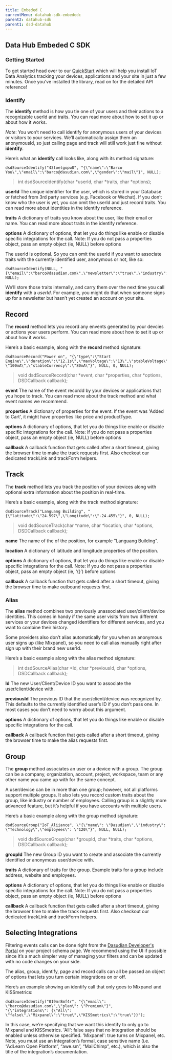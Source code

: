 ```yaml
---
title: Embeded C
currentMenu: datahub-sdk-embededc
parent2: datahub-sdk
parent1: dsd-datahub
---
```


## Data Hub Embeded C SDK

### Getting Started

To get started head over to our [QuickStart](/quickstart.html) which will help you install IoT Data Analytics tracking your devices, applications and your site in just a few minutes. Once you’ve installed the library, read on for the detailed API reference!

### Identify

The **identify** method is how you tie one of your users and their actions to a recognizable userId and traits. You can read more about how to set it up or about how it works.

*Note*: You won’t need to call identify for anonymous users of your devices or  visitors to your services. We’ll automatically assign them an anonymousId, so just calling page and track will still work just fine without **identify**.

Here’s what an **identify** call looks like, along with its method signature:

```
dsdSourceIdentify("43loelgopw8", "{\"name\":\"Barco You\",\"email\":\"barco@dasudian.com\",\"gender\":\"mail\"}", NULL);
```
> int dsdSourceIdentify(char *userId, char *traits, char *options);


**userId**
The unique identifier for the user, which is stored in your Database or fetched from 3rd party services (e.g. Facebook or Wechat). If you don’t know who the user is yet, you can omit the userId and just record traits. You can read more about identities in the identify reference.

**traits**
A dictionary of traits you know about the user, like their email or name. You can read more about traits in the identify reference.

**options**
A dictionary of options, that let you do things like enable or disable specific integrations for the call. Note: If you do not pass a properties object, pass an empty object (ie, NULL) before options

The userId is optional. So you can omit the userId if you want to associate traits with the currently identified user, anonymous or not, like so:

```
dsdSourceIdentify(NULL, "{\"email\":\"barco@dasudian.com\",\"newsletter\":\"true\",\"industry\":\"Technology\"}", NULL);
```

We’ll store those traits internally, and carry them over the next time you call **identify** with a *userId*. For example, you might do that when someone signs up for a newsletter but hasn’t yet created an account on your site.

Record
------

The **record** method lets you record any envents generated by your devcies or actions your users perform. You can read more about how to set it up or about how it works.

Here’s a basic example, along with the **record** method signature:

```
dsdSourceRecord("Power on", "{\"type\":\"Start Engine\",\"duration\":\"12.1s\",\"maxVoltage\":\"13\",\"stableVoltage\":\"8\",\"maxCurrency\": \"100mA\",\"stableCurrency\":\"80mA\"}", NULL, 0, NULL);
```
> void dsdSourceRecord(char *event, char *properties, char *options, DSDCallback callback);

**event**
The name of the event recordd by your devices or applications that you hope to track. You can read more about the track method and what event names we recommend.

**properties**
A dictionary of properties for the event. If the event was 'Added to Cart', it might have properties like price and productType.

**options**
A dictionary of options, that let you do things like enable or disable specific integrations for the call. Note: If you do not pass a properties object, pass an empty object (ie, NULL) before options

**callback**
A callback function that gets called after a short timeout, giving the browser time to make the track requests first. Also checkout our dedicated trackLink and trackForm helpers.

Track
----

The **track** method lets you track the position of your devices along with optional extra information about the position in real-time.

Here’s a basic example, along with the track method signature:

```
dsdSourceTrack("Languang Building", "{\"latitude\":\"24.597\",\"Longitude\":\"-24.455\"}", 0, NULL);
```

> void dsdSourceTrack(char *name, char *location, char *options, DSDCallback callback);

**name**
The name of the of the position, for example "Languang Building".

**location**
A dictionary of latitude and longitude properties of the position. 

**options**
A dictionary of options, that let you do things like enable or disable specific integrations for the call. Note: If you do not pass a properties object, pass an empty object (ie, ‘{}’) before options

**callback**
A callback function that gets called after a short timeout, giving the browser time to make outbound requests first.

### Alias

The **alias** method combines two previously unassociated user/client/device identities. This comes in handy if the same user visits from two different services or your devices changed identifiers for different services, and you want to combine their history.

Some providers also don’t alias automatically for you when an anonymous user signs up (like Mixpanel), so you need to call alias manually right after sign up with their brand new userId.

Here’s a basic example along with the alias method signature:

> int dsdSourceAlias(char *Id, char *previousId, char *options, DSDCallback callback);

**Id**
The new User/Client/Device ID you want to associate the user/client/device with.

**previousId**
The previous ID that the user/client/device was recognized by. This defaults to the currently identified user’s ID if you don’t pass one. In most cases you don’t need to worry about this argument.

**options**
A dictionary of options, that let you do things like enable or disable specific integrations for the call.

**callback**
A callback function that gets called after a short timeout, giving the browser time to make the alias requests first.

Group
-----

The **group** method associates an user or a device with a group. The group can be a company, organization, account, project, workspace, team or any other name you came up with for the same concept.

A user/device can be in more than one group; however, not all platforms support multiple groups. It also lets you record custom traits about the group, like industry or number of employees. Calling group is a slightly more advanced feature, but it’s helpful if you have accounts with multiple users.

Here’s a basic example along with the group method signature:

```
dsdSourceGroup("IoT_Aliiance", \"{\"name\": \"Dasudian\",\"industry\": \"Technology\",\"employees\": \"120\"}", NULL, NULL);
```

> void dsdSourceGroup(char *groupId, char *traits, char *options, DSDCallback callback);

**groupId**
The new Group ID you want to create and associate the currently identified or anonymous user/device with.

**traits**
A dictionary of traits for the group. Example traits for a group include address, website and employees.

**options**
A dictionary of options, that let you do things like enable or disable specific integrations for the call. Note: If you do not pass a properties object, pass an empty object (ie, NULL) before options

**callback**
A callback function that gets called after a short timeout, giving the browser time to make the track requests first. Also checkout our dedicated trackLink and trackForm helpers.

Selecting Integrations
----------------------

Filtering events calls can be done right from the [Dasudian Developer's Portal](https://dev.dasudian.com) on your project schema page. We recommend using the UI if possible since it’s a much simpler way of managing your filters and can be updated with no code changes on your side.

The alias, group, identify, page and record calls can all be passed an object of options that lets you turn certain integrations on or off.

Here’s an example showing an identify call that only goes to Mixpanel and KISSmetrics:

```
dsdSourceIdentify("019mr8mf4r", "{\"email\": \"barco@dasudian.com\",\"plan\": \"Premium\"}", 
"{\"integrations\": {\"All\": \"false\",\"Mixpanel\":\"true\",\"KISSmetrics\":\"true\"}}");
```
In this case, we’re specifying that we want this identify to only go to Mixpanel and KISSmetrics. 'All': false says that no integration should be enabled unless otherwise specified. 'Mixpanel': true turns on Mixpanel, etc. Note, you must use an Integration’s formal, case sensitive name (i.e. “AdLearn Open Platform”, “awe.sm”, “MailChimp”, etc.), which is also the title of the integration’s documentation.
